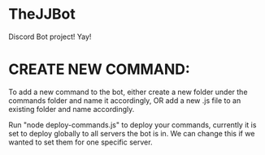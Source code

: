 # TheJJBot
Discord Bot project!
Yay!


# CREATE NEW COMMAND: <br/>

To add a new command to the bot, either create a new folder under the commands folder and name it accordingly, OR add a new .js file to an existing folder and name accordingly. </br>

Run "node deploy-commands.js" to deploy your commands, currently it is set to deploy globally to all servers the bot is in. We can change this if we wanted to set them for one specific server.

